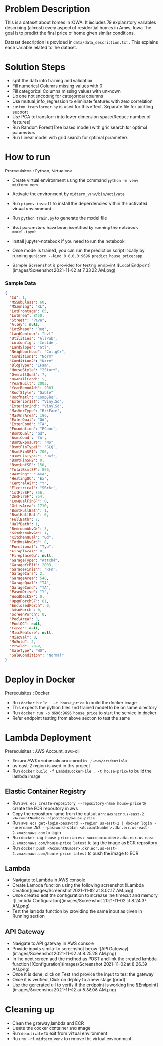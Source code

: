 # Problem Description

This is a dataset about homes in IOWA. It includes 79 explanatory variables describing (almost) every aspect of residential homes in Ames, Iowa
The goal is to predict the final price of home given similar conditions. 

Dataset description is provided in ```data/data_description.txt``` . This explains each variable related to the dataset.

# Solution Steps

* split the data into training and validation
* Fill numerical Columns missing values with 0
* Fill categorical Columns missing values with unknown
* Do one hot encoding for categorical columns
* Use mutual_info_regression to eliminate features with zero correlation 
* ```custom_transformer.py``` is used for this effect. Separate file for pickling support
* Use PCA to transform into lower dimension space(Reduce number of features)
* Run Random Forest(Tree based model) with grid search for optimal parameters
* Run Linear model with grid search for optimal parameters

# How to run
Prerequisites : Python, Virtualenv
* Create virtual environment using the command ```python -m venv midterm_venv```
* Activate the environment by ```midterm_venv/bin/activate```
* Run ```pipenv install``` to install the dependencies within the activated virtual environment
* Run ```python train.py``` to generate the model file
* Best parameters have been identified by running the notebook ```model.ipynb```
* Install jupyter-notebook if you need to run the notebook
* Once model is trained, you can run the prediction script locally by running 
```gunicorn --bind 0.0.0.0:9696 predict_house_price:app```

* Sample Screenshot is provided for testing endpoint
![Local Endpoint](images/Screenshot 2021-11-02 at 7.33.22 AM.png)

### Sample Data
```json
{
  "Id": 1,
  "MSSubClass": 60,
  "MSZoning": "RL",
  "LotFrontage": 65,
  "LotArea": 8450,
  "Street": "Pave",
  "Alley": null,
  "LotShape": "Reg",
  "LandContour": "Lvl",
  "Utilities": "AllPub",
  "LotConfig": "Inside",
  "LandSlope": "Gtl",
  "Neighborhood": "CollgCr",
  "Condition1": "Norm",
  "Condition2": "Norm",
  "BldgType": "1Fam",
  "HouseStyle": "2Story",
  "OverallQual": 7,
  "OverallCond": 5,
  "YearBuilt": 2003,
  "YearRemodAdd": 2003,
  "RoofStyle": "Gable",
  "RoofMatl": "CompShg",
  "Exterior1st": "VinylSd",
  "Exterior2nd": "VinylSd",
  "MasVnrType": "BrkFace",
  "MasVnrArea": 196,
  "ExterQual": "Gd",
  "ExterCond": "TA",
  "Foundation": "PConc",
  "BsmtQual": "Gd",
  "BsmtCond": "TA",
  "BsmtExposure": "No",
  "BsmtFinType1": "GLQ",
  "BsmtFinSF1": 706,
  "BsmtFinType2": "Unf",
  "BsmtFinSF2": 0,
  "BsmtUnfSF": 150,
  "TotalBsmtSF": 856,
  "Heating": "GasA",
  "HeatingQC": "Ex",
  "CentralAir": "Y",
  "Electrical": "SBrkr",
  "1stFlrSF": 856,
  "2ndFlrSF": 854,
  "LowQualFinSF": 0,
  "GrLivArea": 1710,
  "BsmtFullBath": 1,
  "BsmtHalfBath": 0,
  "FullBath": 2,
  "HalfBath": 1,
  "BedroomAbvGr": 3,
  "KitchenAbvGr": 1,
  "KitchenQual": "Gd",
  "TotRmsAbvGrd": 8,
  "Functional": "Typ",
  "Fireplaces": 0,
  "FireplaceQu": null,
  "GarageType": "Attchd",
  "GarageYrBlt": 2003,
  "GarageFinish": "RFn",
  "GarageCars": 2,
  "GarageArea": 548,
  "GarageQual": "TA",
  "GarageCond": "TA",
  "PavedDrive": "Y",
  "WoodDeckSF": 0,
  "OpenPorchSF": 61,
  "EnclosedPorch": 0,
  "3SsnPorch": 0,
  "ScreenPorch": 0,
  "PoolArea": 0,
  "PoolQC": null,
  "Fence": null,
  "MiscFeature": null,
  "MiscVal": 0,
  "MoSold": 2,
  "YrSold": 2008,
  "SaleType": "WD",
  "SaleCondition": "Normal"
}
```

# Deploy in Docker
Prerequisites : Docker
* Run ```docker build . -t house_price``` to build the docker image
* This expects the python files and trained model to be on same directory
* Run ```docker run -p 9696:9696 house_price``` to start the service in docker
* Refer endpoint testing from above section to test the same

# Lambda Deployment
Prerequisites : AWS Account, aws-cli
* Ensure AWS credentials are stored in ```~/.aws/credentials```
* us-east-2 region is used in this project
* Run ```docker build -f LambdaDockerFile . -t house-price``` to build the lambda image

## Elastic Container Registry
* Run ```aws ecr create-repository --repository-name house-price``` to create the ECR repository in aws
* Copy the repository name from the output ```arn:aws:ecr:us-east-2:<AccountNumber>:repository/house-price```
* Run ```aws ecr get-login-password --region us-east-2 | docker login --username AWS --password-stdin <AccountNumber>.dkr.ecr.us-east-2.amazonaws.com``` to login
* Run ```docker tag house-price:latest <AccountNumber>.dkr.ecr.us-east-2.amazonaws.com/house-price:latest``` to tag the image as ECR repository
* Run ```docker push <AccountNumber>.dkr.ecr.us-east-2.amazonaws.com/house-price:latest``` to push the image to ECR

## Lambda
* Navigate to Lambda in AWS console
* Create Lambda function using the following screenshot
![Lambda Creation](images/Screenshot 2021-11-02 at 8.02.17 AM.png)
* Once created edit the configuration to increase the timeout and memory
![Lambda Configuration](images/Screenshot 2021-11-02 at 8.24.37 AM.png)
* Test the lambda function by providing the same input as given in Running section

## API Gateway
* Navigate to API gateway in AWS console
* Provide inputs similar to screenshot below
![API Gateway](images/Screenshot 2021-11-02 at 8.25.28 AM.png)
* In the next screen add the method as POST and link the created lambda function
![Configuration](images/Screenshot 2021-11-02 at 8.26.39 AM.png)
* Once it is done, click on Test and provide the input to test the gateway
* Once it is verified, Click on deploy to a new stage (prod)
* Use the generated url to verify if the endpoint is working fine
![Endpoint](images/Screenshot 2021-11-02 at 8.38.08 AM.png)

# Cleaning up
* Clean the gateway,lambda and ECR
* Delete the docker container and image
* Run ```deactivate``` to exit from virtual environment
* Run ```rm -rf midterm_venv``` to remove the virtual environment
